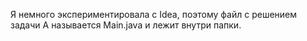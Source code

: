 Я немного экспериментировала с Idea, поэтому файл с решением задачи А называется Main.java и лежит внутри папки.